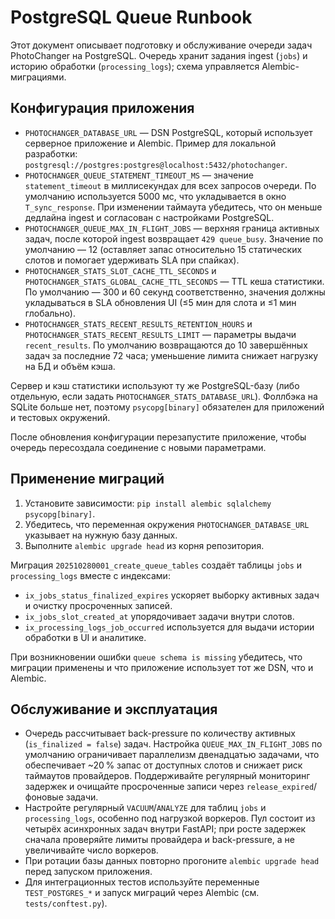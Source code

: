 # PostgreSQL Queue Runbook

Этот документ описывает подготовку и обслуживание очереди задач PhotoChanger на
PostgreSQL. Очередь хранит задания ingest (`jobs`) и историю обработки
(`processing_logs`); схема управляется Alembic-миграциями.

## Конфигурация приложения

- `PHOTOCHANGER_DATABASE_URL` — DSN PostgreSQL, который использует серверное
  приложение и Alembic. Пример для локальной разработки:
  `postgresql://postgres:postgres@localhost:5432/photochanger`.
- `PHOTOCHANGER_QUEUE_STATEMENT_TIMEOUT_MS` — значение `statement_timeout` в
  миллисекундах для всех запросов очереди. По умолчанию используется 5000 мс, что
  укладывается в окно `T_sync_response`. При изменении таймаута убедитесь, что он
  меньше дедлайна ingest и согласован с настройками PostgreSQL.
- `PHOTOCHANGER_QUEUE_MAX_IN_FLIGHT_JOBS` — верхняя граница активных задач,
  после которой ingest возвращает `429 queue_busy`. Значение по умолчанию — 12
  (оставляет запас относительно 15 статических слотов и помогает удерживать SLA
  при спайках).
- `PHOTOCHANGER_STATS_SLOT_CACHE_TTL_SECONDS` и
  `PHOTOCHANGER_STATS_GLOBAL_CACHE_TTL_SECONDS` — TTL кеша статистики. По
  умолчанию — 300 и 60 секунд соответственно, значения должны укладываться в SLA
  обновления UI (≤5 мин для слота и ≤1 мин глобально).
- `PHOTOCHANGER_STATS_RECENT_RESULTS_RETENTION_HOURS` и
  `PHOTOCHANGER_STATS_RECENT_RESULTS_LIMIT` — параметры выдачи
  `recent_results`. По умолчанию возвращаются до 10 завершённых задач за
  последние 72 часа; уменьшение лимита снижает нагрузку на БД и объём кэша.

Сервер и кэш статистики используют ту же PostgreSQL-базу (либо отдельную, если
задать `PHOTOCHANGER_STATS_DATABASE_URL`). Фоллбэка на SQLite больше нет, поэтому
`psycopg[binary]` обязателен для приложений и тестовых окружений.

После обновления конфигурации перезапустите приложение, чтобы очередь
пересоздала соединение с новыми параметрами.

## Применение миграций

1. Установите зависимости: `pip install alembic sqlalchemy psycopg[binary]`.
2. Убедитесь, что переменная окружения `PHOTOCHANGER_DATABASE_URL` указывает на
   нужную базу данных.
3. Выполните `alembic upgrade head` из корня репозитория.

Миграция `202510280001_create_queue_tables` создаёт таблицы `jobs` и
`processing_logs` вместе с индексами:

- `ix_jobs_status_finalized_expires` ускоряет выборку активных задач и очистку
  просроченных записей.
- `ix_jobs_slot_created_at` упорядочивает задачи внутри слотов.
- `ix_processing_logs_job_occurred` используется для выдачи истории обработки в
  UI и аналитике.

При возникновении ошибки `queue schema is missing` убедитесь, что миграции
применены и что приложение использует тот же DSN, что и Alembic.

## Обслуживание и эксплуатация

- Очередь рассчитывает back-pressure по количеству активных (`is_finalized =
  false`) задач. Настройка `QUEUE_MAX_IN_FLIGHT_JOBS` по умолчанию ограничивает
  параллелизм двенадцатью задачами, что обеспечивает ~20 % запас от доступных
  слотов и снижает риск таймаутов провайдеров. Поддерживайте регулярный мониторинг
  задержек и очищайте просроченные записи через `release_expired`/фоновые задачи.
- Настройте регулярный `VACUUM`/`ANALYZE` для таблиц `jobs` и
  `processing_logs`, особенно под нагрузкой воркеров. Пул состоит из четырёх асинхронных задач внутри FastAPI; при росте задержек сначала проверяйте лимиты провайдера и back-pressure, а не увеличивайте число воркеров.
- При ротации базы данных повторно прогоните `alembic upgrade head` перед
  запуском приложения.
- Для интеграционных тестов используйте переменные `TEST_POSTGRES_*` и запуск
  миграций через Alembic (см. `tests/conftest.py`).
